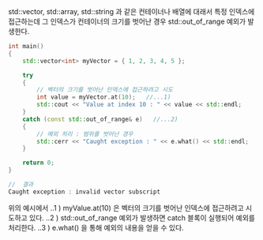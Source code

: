 
std::vector, std::array, std::string 과 같은 컨테이너나 배열에 대래서 특정 인덱스에 접근하는데 그 인덱스가 컨테이너의 크기를 벗어난 경우 std::out_of_range 예외가 발생한다.

```c++
int main()
{
	std::vector<int> myVector = { 1, 2, 3, 4, 5 };

	try
	{
		// 벡터의 크기를 벗어난 인덱스에 접근하려고 시도
		int value = myVector.at(10);   //...1)
		std::cout << "Value at index 10 : " << value << std::endl;
	}
	catch (const std::out_of_range& e)   //...2)
	{
		// 예외 처리 : 범위를 벗어난 경우
		std::cerr << "Caught exception : " << e.what() << std::endl;   //...3)
	}

	return 0;
}

//  결과
Caught exception : invalid vector subscript
```
위의 예시에서 
..1 )  myValue.at(10) 은 벡터의 크기를 벗어난 인덱스에 접근하려고 시도하고 있다.
..2 )  std::out_of_range 예외가 발생하면 catch 블록이 실행되어 예외를 처리한다.
..3 )  e.what() 을 통해 예외의 내용을 얻을 수 있다.

